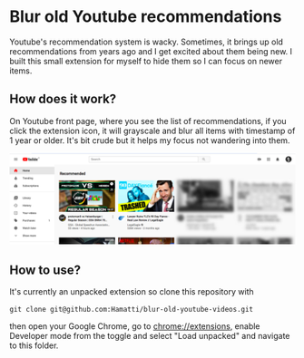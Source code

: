 # Blur old Youtube recommendations

Youtube's recommendation system is wacky. Sometimes, it brings up old recommendations from years ago and I get excited about them being new. I built this small extension for myself to hide them so I can focus on newer items.

## How does it work?

On Youtube front page, where you see the list of recommendations, if you click the extension icon, it will grayscale and blur all items with timestamp of 1 year or older. It's bit crude but it helps my focus not wandering into them.

![Youtube interface with old videos blurred](screenshot.png)

## How to use?

It's currently an unpacked extension so clone this repository with

```
git clone git@github.com:Hamatti/blur-old-youtube-videos.git
```

then open your Google Chrome, go to [chrome://extensions](chrome://extensions), enable Developer mode from the toggle and select "Load unpacked" and navigate to this folder.
